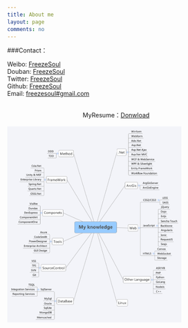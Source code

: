 ```yaml
---
title: About me
layout: page
comments: no
---
```


###Contact：        

Weibo: [FreezeSoul](http://weibo.com/1481864575)  
Douban: [FreezeSoul](http://www.douban.com/people/FreezeSoul)  
Twitter: [FreezeSoul](https://twitter.com/freezesoul)  
Github: [FreezeSoul](https://github.com/freezesoul)  
Email: [freezesoul#gmail.com](mailto:freezesoul@gmail.com)     
<br/>
<center>
	MyResume：<a href="/files/NoResume">Donwload</a>
</center>
<br/>
<img src="/files/My knowledge.svg" width="80%">

